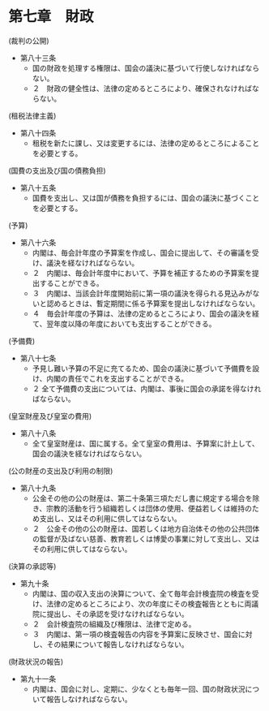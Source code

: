 # 第七章　財政

(裁判の公開)

- 第八十三条
    - 国の財政を処理する権限は、国会の議決に基づいて行使しなければならない。
    - ２　財政の健全性は、法律の定めるところにより、確保されなければならない。

(租税法律主義)

- 第八十四条
    - 租税を新たに課し、又は変更するには、法律の定めるところによることを必要とする。

(国費の支出及び国の債務負担)

- 第八十五条
    - 国費を支出し、又は国が債務を負担するには、国会の議決に基づくことを必要とする。

(予算)

- 第八十六条
    - 内閣は、毎会計年度の予算案を作成し、国会に提出して、その審議を受け、議決を経なければならない。
    - ２　内閣は、毎会計年度中において、予算を補正するための予算案を提出することができる。
    - ３　内閣は、当該会計年度開始前に第一項の議決を得られる見込みがないと認めるときは、暫定期間に係る予算案を提出しなければならない。
    - ４　毎会計年度の予算は、法律の定めるところにより、国会の議決を経て、翌年度以降の年度においても支出することができる。

(予備費)

- 第八十七条
    - 予見し難い予算の不足に充てるため、国会の議決に基づいて予備費を設け、内閣の責任でこれを支出することができる。
    - ２ 全て予備費の支出については、内閣は、事後に国会の承諾を得なければならない。

(皇室財産及び皇室の費用)

- 第八十八条
    - 全て皇室財産は、国に属する。全て皇室の費用は、予算案に計上して、国会の議決を経なければならない。

(公の財産の支出及び利用の制限)

- 第八十九条
    - 公金その他の公の財産は、第二十条第三項ただし書に規定する場合を除き、宗教的活動を行う組織若しくは団体の使用、便益若しくは維持のため支出し、又はその利用に供してはならない。
    - ２　公金その他の公の財産は、国若しくは地方自治体その他の公共団体の監督が及ばない慈善、教育若しくは博愛の事業に対して支出し、又はその利用に供してはならない。

(決算の承認等)

- 第九十条
    - 内閣は、国の収入支出の決算について、全て毎年会計検査院の検査を受け、法律の定めるところにより、次の年度にその検査報告とともに両議院に提出し、その承認を受けなければならない。
    - ２　会計検査院の組織及び権限は、法律で定める。
    - ３　内閣は、第一項の検査報告の内容を予算案に反映させ、国会に対し、その結果について報告しなければならない。

(財政状況の報告)

- 第九十一条
    - 内閣は、国会に対し、定期に、少なくとも毎年一回、国の財政状況について報告しなければならない。
